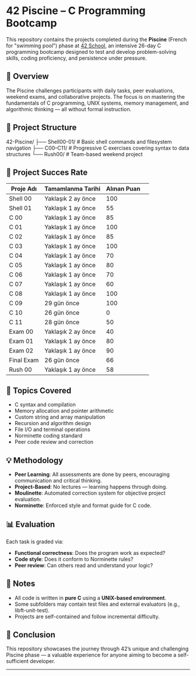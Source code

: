 # 42 Piscine – C Programming Bootcamp

This repository contains the projects completed during the **Piscine** (French for "swimming pool") phase at [42 School](https://42.fr/), an intensive 26-day C programming bootcamp designed to test and develop problem-solving skills, coding proficiency, and persistence under pressure.

## 🚀 Overview

The Piscine challenges participants with daily tasks, peer evaluations, weekend exams, and collaborative projects. The focus is on mastering the fundamentals of C programming, UNIX systems, memory management, and algorithmic thinking — all without formal instruction.

## 📁 Project Structure

42-Piscine/
├── Shell00-01/ # Basic shell commands and filesystem navigation
├── C00–C11/ # Progressive C exercises covering syntax to data structures
└── Rush00/ # Team-based weekend project

## 💯 Project Succes Rate

| Proje Adı  | Tamamlanma Tarihi  | Alınan Puan |   |
| ---------- | ------------------ | ----------- | - |
| Shell 00   | Yaklaşık 2 ay önce | 100         |   |
| Shell 01   | Yaklaşık 1 ay önce | 55          |   |
| C 00       | Yaklaşık 1 ay önce | 85          |   |
| C 01       | Yaklaşık 1 ay önce | 100         |   |
| C 02       | Yaklaşık 1 ay önce | 85          |   |
| C 03       | Yaklaşık 1 ay önce | 100         |   |
| C 04       | Yaklaşık 1 ay önce | 70          |   |
| C 05       | Yaklaşık 1 ay önce | 80          |   |
| C 06       | Yaklaşık 1 ay önce | 70          |   |
| C 07       | Yaklaşık 1 ay önce | 60          |   |
| C 08       | Yaklaşık 1 ay önce | 100         |   |
| C 09       | 29 gün önce        | 100         |   |
| C 10       | 26 gün önce        | 0           |   |
| C 11       | 28 gün önce        | 50          |   |
| Exam 00    | Yaklaşık 2 ay önce | 40          |   |
| Exam 01    | Yaklaşık 1 ay önce | 80          |   |
| Exam 02    | Yaklaşık 1 ay önce | 90          |   |
| Final Exam | 26 gün önce        | 66          |   |
| Rush 00    | Yaklaşık 1 ay önce | 58          |   |

## 🔧 Topics Covered

- C syntax and compilation
- Memory allocation and pointer arithmetic
- Custom string and array manipulation
- Recursion and algorithm design
- File I/O and terminal operations
- Norminette coding standard
- Peer code review and correction

## 💡 Methodology

- **Peer Learning**: All assessments are done by peers, encouraging communication and critical thinking.
- **Project-Based**: No lectures — learning happens through doing.
- **Moulinette**: Automated correction system for objective project evaluation.
- **Norminette**: Enforced style and format guide for C code.

## 📊 Evaluation

Each task is graded via:
- **Functional correctness**: Does the program work as expected?
- **Code style**: Does it conform to Norminette rules?
- **Peer review**: Can others read and understand your logic?

## 📌 Notes

- All code is written in **pure C** using a **UNIX-based environment**.
- Some subfolders may contain test files and external evaluators (e.g., libft-unit-test).
- Projects are self-contained and follow incremental difficulty.

## 🧠 Conclusion

This repository showcases the journey through 42’s unique and challenging Piscine phase — a valuable experience for anyone aiming to become a self-sufficient developer.

---


